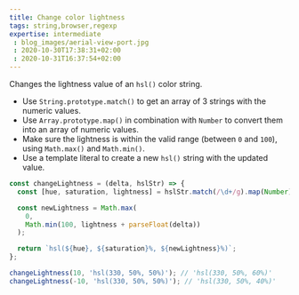 ```yaml
---
title: Change color lightness
tags: string,browser,regexp
expertise: intermediate
 : blog_images/aerial-view-port.jpg
 : 2020-10-30T17:38:31+02:00
 : 2020-10-31T16:37:54+02:00
---
```


Changes the lightness value of an `hsl()` color string.

- Use `String.prototype.match()` to get an array of 3 strings with the numeric values.
- Use `Array.prototype.map()` in combination with `Number` to convert them into an array of numeric values.
- Make sure the lightness is within the valid range (between `0` and `100`), using `Math.max()` and `Math.min()`.
- Use a template literal to create a new `hsl()` string with the updated value.

```js
const changeLightness = (delta, hslStr) => {
  const [hue, saturation, lightness] = hslStr.match(/\d+/g).map(Number);

  const newLightness = Math.max(
    0,
    Math.min(100, lightness + parseFloat(delta))
  );

  return `hsl(${hue}, ${saturation}%, ${newLightness}%)`;
};
```

```js
changeLightness(10, 'hsl(330, 50%, 50%)'); // 'hsl(330, 50%, 60%)'
changeLightness(-10, 'hsl(330, 50%, 50%)'); // 'hsl(330, 50%, 40%)'
```
